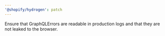 ```yaml
---
'@shopify/hydrogen': patch
---
```


Ensure that GraphQLErrors are readable in production logs and that they are not leaked to the browser.
